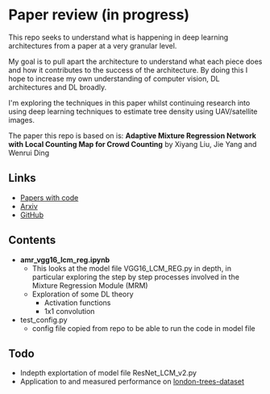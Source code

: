 # Paper review (in progress)

This repo seeks to understand what is happening in deep learning architectures 
from a paper at a very granular level.

My goal is to pull apart the architecture to understand what each piece does
and how it contributes to the success of the architecture. By doing this
I hope to increase my own understanding of computer vision, DL architectures
and DL broadly.

I'm exploring the techniques in this paper whilst continuing research into 
using deep learning techniques to estimate tree density using UAV/satellite
images.

The paper this repo is based on is: **Adaptive Mixture Regression Network with 
Local Counting Map for Crowd Counting** by Xiyang Liu, Jie Yang and Wenrui Ding

## Links
* [Papers with code](https://paperswithcode.com/paper/adaptive-mixture-regression-network-with)
* [Arxiv](https://arxiv.org/pdf/2005.05776v2.pdf)
* [GitHub](https://github.com/xiyang1012/Local-Crowd-Counting)

## Contents
* **amr_vgg16_lcm_reg.ipynb**
  * This looks at the model file VGG16_LCM_REG.py in depth, in particular exploring 
the step by step processes involved in the Mixture Regression Module (MRM) 
  * Exploration of some DL theory
    * Activation functions
    * 1x1 convolution
* test_config.py
  * config file copied from repo to be able to run the code in model file

## Todo
* Indepth explortation of model file ResNet_LCM_v2.py 
* Application to and measured performance on [london-trees-dataset](https://github.com/cormac-rynne/london-trees-dataset)
